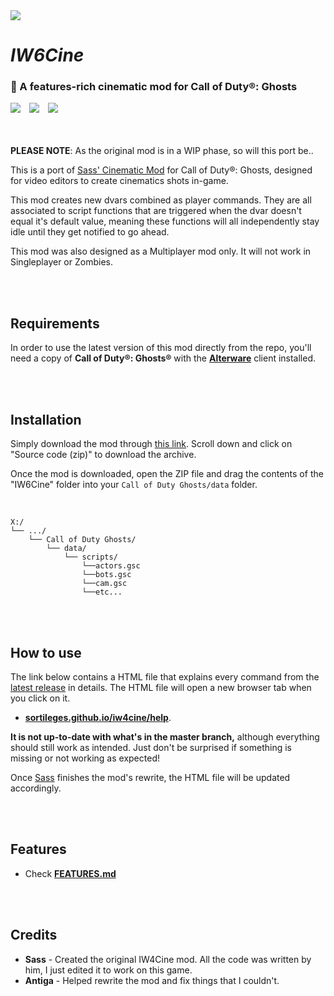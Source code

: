 <img src="AWAITING HEADER IMAGE...">

# *IW6Cine*

### 🎥 A features-rich cinematic mod for Call of Duty®: Ghosts

<img src="https://img.shields.io/badge/REWRITE%20IN%20PROGRESS-f68d3d?style=flat-square">　<a href="https://github.com/datapIan/iw6cine/releases"><img src="https://img.shields.io/github/v/release/datapIan/iw6cine?label=Latest%20release&style=flat-square&color=f68d3d"></a>　<a href="https://discord.gg/wgRJDJJ"><img src="https://img.shields.io/discord/617736623412740146?label=Join%20the%20IW4Cine%20Discord!&style=flat-square&color=f68d3d"></a>  
<br/><br/>

**PLEASE NOTE**: As the original mod is in a WIP phase, so will this port be..

This is a port of [Sass' Cinematic Mod](https://github.com/sortileges/iw4cine) for Call of Duty®: Ghosts, designed for video editors to create cinematics shots in-game.

This mod creates new dvars combined as player commands. They are all associated to script functions that are triggered when the dvar doesn't equal it's default value, meaning these functions will all independently stay idle until they get notified to go ahead.

This mod was also designed as a Multiplayer mod only. It will not work in Singleplayer or Zombies.


<br/><br/>
## Requirements

In order to use the latest version of this mod directly from the repo, you'll need a copy of **Call of Duty®: Ghosts®** with the **[Alterware](https://alterware.dev)** client installed.

<br/><br/>
## Installation

Simply download the mod through [this link](https://github.com/datapIan/iw6cine/releases/latest). Scroll down and click on "Source code (zip)" to download the archive.

Once the mod is downloaded, open the ZIP file and drag the contents of the "IW6Cine" folder into your `Call of Duty Ghosts/data` folder.

<br/>

```
X:/
└── .../
    └── Call of Duty Ghosts/
        └── data/
            └── scripts/
                └──actors.gsc
                └──bots.gsc
                └──cam.gsc
                └──etc...
```

<br/><br/>
## How to use

The link below contains a HTML file that explains every command from the [latest release](https://github.com/sortileges/iw4cine/releases/latest) in details. The HTML file will open a new browser tab when you click on it. 
- **[sortileges.github.io/iw4cine/help](https://sortileges.github.io/iw4cine/help)**.

**It is not up-to-date with what's in the master branch,** although everything should still work as intended. Just don't be surprised if something is missing or not working as expected!

Once [Sass](https://github.com/sortileges) finishes the mod's rewrite, the HTML file will be updated accordingly.


<br/><br/>
## Features
- Check **[FEATURES.md](https://github.com/datapIan/iw6cine/blob/main/FEATURES.md)**

<br/><br/>
## Credits
- **Sass** - Created the original IW4Cine mod. All the code was written by him, I just edited it to work on this game.
- **Antiga** - Helped rewrite the mod and fix things that I couldn't.
